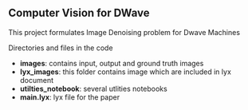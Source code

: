 ## Computer Vision for DWave

This project formulates Image Denoising problem for Dwave Machines

Directories and files in the code
- **images**: contains input, output and ground truth images
- **lyx_images**: this folder contains image which are included in lyx document
- **utilties_notebook**: several utlities notebooks  
- **main.lyx**: lyx file for the paper
